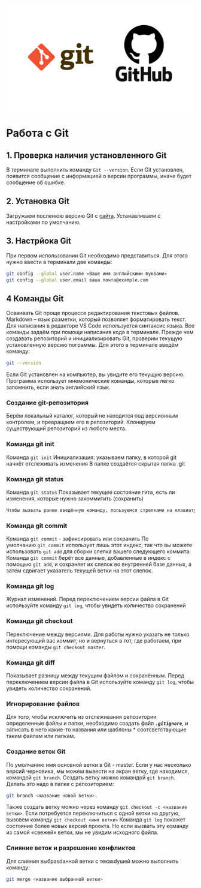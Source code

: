 ![logo](git_logo.png)
# Работа с Git
## 1. Проверка наличия установленного Git
В терминале выполнить команду `Git --version`. Если Git установлен, появится сообщение с информацией о версии программы, иначе будет сообщение об ошибке.
## 2. Установка Git
Загружаем посленюю версию Git с [сайта](https://git-scm.com/downloads/). Устанавливаем с настройками по умолчанию.
## 3. Настрйока Git
При первом использовании Git необходимо представиться. Для этого нужно ввести в терминали две команды:
```Bash
git config --global user.name «Ваше имя английскими буквами» 
git config --global user.email ваша почта@example.com 
```
## 4 Команды Git
Осваивать Git проще процессе редактирования текстовых файлов. Markdown  – язык разметки, который позволяет форматировать текст. Для написания в редакторе VS Code используется синтаксис языка. Все команды задаём при помощи написания кода в терминале. Прежде чем создавать репозиторий и инициализировать Git, проверим текущую установленную версию пограммы. Для этого в терминале введём команду:
```Bash
git --version
```
Если Git установлен на компьютер, вы увидите его текущую версию. Программа использует мнемонические команды, которые легко запомнить, если знать английский язык.
### Создание  git-репозитория
 Берём локальный каталог, который не находится под версионным контролем, и превращаем его в репозиторий. Клонируем существующий репозиторий  из любого места. 
 ### Команда git init 
 Команда `git init` Инициализация: указываем папку, в которой git начнёт отслеживать изменения В папке создаётся скрытая папка .git
 ### Команда git status
 Команда `git status` Показывает текущее состояние гита, есть  ли изменения, которые нужно закоммитить (сохранить)
 ```Bash
 Чтобы вызвать ранее введённую команду, пользуемся стрелками на клавиатуре. Перебираем недавно введённые команды нажатием стрелки «вверх»
 ```
 ### Команда git commit
 Команда `git commit` - зафиксировать или сохранить
 По умолчанию `git commit` использует лишь этот индекс, так что вы можете использовать `git add` для сборки слепка вашего следующего коммита. Команда `git commit` берёт все данные, добавленные в индекс с помощью `git add`, и сохраняет их слепок во внутренней базе данных, а затем сдвигает указатель текущей ветки на этот слепок.
 ### Команда git log
 Журнал изменений. 
 Перед переключением версии файла в Git используйте команду `git log`, чтобы увидеть количество сохранений
### Команда git checkout
Переключение между версиями. Для работы нужно указать не только интересующий вас коммит, но и вернуться в тот, где работаем, при помощи команды `git checkout master`.
### Команда git diff
Показывает разницу между текущим файлом и сохранённым.
Перед переключением версии файла в Git используйте команду `git log`, чтобы увидеть количество сохранений.
### Игнорирование файлов
Для того, чтобы исключить из отслеживания репозитории определенные файлы и папки, необходимо создать файл ***`.gitignore`***, и записать в него какие-то названия или шаблоны * соотсветствующие таким файлам или папкам.
### Создание веток Git
По умолчанию имя основной ветки в Git - master. Если у нас несколько версий черновика, мы можем вывести на экран ветку, где находимся, командой `git branch`. Создать ветку можно командой `git branch`. Делать это надо в папке с репозиторием: 
```Bash
git branch <название новой ветки>.
``` 
Также создать ветку можно через команду `git checkout -c <название ветки>`. 
Если потребуется переключиться с одной ветки на другую, вызовем команду `git checkout <имя ветки>`
Команда `git log` покажет состояние более новых версий проекта. Но если вызвать эту команду из самой «свежей» ветки, мы не увидим исходного файла.
### Слияние веток и разрешение конфликтов
Для слияния выбрasdанной ветки с текasdушей можно выполнить команду: 
```Bash
git merge <название выбранной ветки>
```